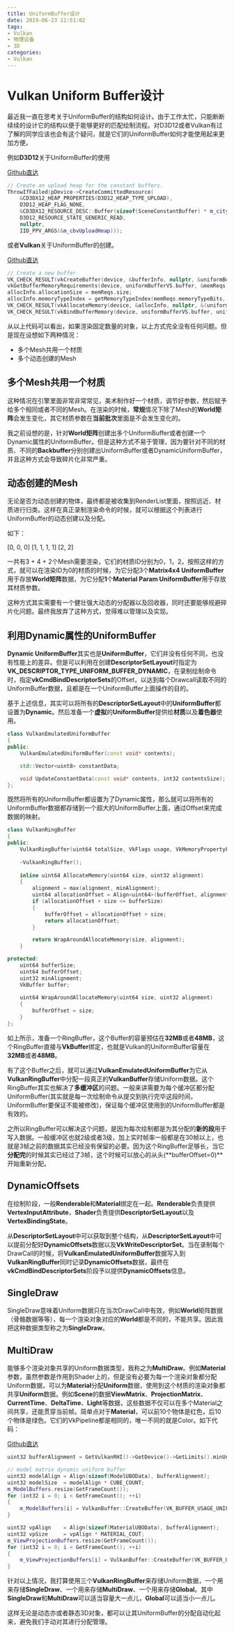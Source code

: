 ```yaml
---
title: UniformBuffer设计
date: 2019-06-23 11:51:02
tags:
- Vulkan
- 物理设备
- 3D
categories:
- Vulkan
---
```


# Vulkan Uniform Buffer设计

最近我一直在思考关于UniformBuffer的结构如何设计。由于工作太忙，只能断断续续的设计它的结构以便于能够更好的匹配绘制流程。对D3D12或者Vulkan有过了解的同学应该也会有这个疑问，就是它们的UniformBuffer如何才能使用起来更加方便。

<!-- more -->

例如**D3D12**关于UniformBuffer的使用

[Github直达](https://github.com/microsoft/DirectX-Graphics-Samples/blob/master/Samples/Desktop/D3D12Bundles/src/FrameResource.cpp#L31)

```C++
// Create an upload heap for the constant buffers.
ThrowIfFailed(pDevice->CreateCommittedResource(
    &CD3DX12_HEAP_PROPERTIES(D3D12_HEAP_TYPE_UPLOAD),
    D3D12_HEAP_FLAG_NONE,
    &CD3DX12_RESOURCE_DESC::Buffer(sizeof(SceneConstantBuffer) * m_cityRowCount * m_cityColumnCount),
    D3D12_RESOURCE_STATE_GENERIC_READ,
    nullptr,
    IID_PPV_ARGS(&m_cbvUploadHeap)));
```

或者**Vulkan**关于UniformBuffer的创建。

[Github直达](https://github.com/SaschaWillems/Vulkan/blob/master/examples/triangle/triangle.cpp#L1023)
```C++
// Create a new buffer
VK_CHECK_RESULT(vkCreateBuffer(device, &bufferInfo, nullptr, &uniformBufferVS.buffer));
vkGetBufferMemoryRequirements(device, uniformBufferVS.buffer, &memReqs);
allocInfo.allocationSize = memReqs.size;
allocInfo.memoryTypeIndex = getMemoryTypeIndex(memReqs.memoryTypeBits, VK_MEMORY_PROPERTY_HOST_VISIBLE_BIT | VK_MEMORY_PROPERTY_HOST_COHERENT_BIT);
VK_CHECK_RESULT(vkAllocateMemory(device, &allocInfo, nullptr, &(uniformBufferVS.memory)));
VK_CHECK_RESULT(vkBindBufferMemory(device, uniformBufferVS.buffer, uniformBufferVS.memory, 0));
```

从以上代码可以看出，如果渲染固定数量的对象，以上方式完全没有任何问题。但是现在设想如下两种情况：
- 多个Mesh共用一个材质
- 多个动态创建的Mesh

## 多个Mesh共用一个材质
这种情况在引擎里面非常非常常见，美术制作好一个材质，调节好参数，然后赋予给多个相同或者不同的Mesh。在渲染的时候，**常规**情况下除了Mesh的**World矩阵**会发生变化，其它材质参数在**当前批次**里面是不会发生变化的。

我之前设想的是，针对**World矩阵**创建出多个UniformBuffer或者创建一个Dynamic属性的UniformBuffer。但是这种方式不易于管理，因为要针对不同的材质、不同的**Backbuffer**分别创建出UniformBuffer或者DynamicUniformBuffer，并且这种方式会导致碎片化非常严重。

## 动态创建的Mesh
无论是否为动态创建的物体，最终都是被收集到RenderList里面，按照远近、材质进行归类。这样在真正录制渲染命令的时候，就可以根据这个列表进行UniformBuffer的动态创建以及分配。

如下：

[0, 0, 0] [1, 1, 1, 1] [2, 2]

一共有3 + 4 + 2个Mesh需要渲染，它们的材质ID分别为0，1，2。按照这样的方式，就可以在渲染ID为0的材质的时候，为它分配3个**Matrix4x4 UniformBuffer**用于存放**World矩阵**数据，为它分配**1**个**Material Param UniformBuffer**用于存放其材质参数。

这种方式其实需要有一个健壮强大动态的分配器以及回收器，同时还要能够规避碎片化问题。最终我放弃了这种方式，觉得难以管理以及实现。

## 利用Dynamic属性的UniformBuffer

**Dynamic UniformBuffer**其实也是**UniformBuffer**，它们并没有任何不同，也没有性能上的差异。但是可以利用在创建**DescriptorSetLayout**时指定为**VK_DESCRIPTOR_TYPE_UNIFORM_BUFFER_DYNAMIC**，在录制绘制命令时，指定**vkCmdBindDescriptorSets**的Offset，以达到每个Drawcall读取不同的UniformBuffer数据，且都是在一个UniformBuffer上面操作的目的。

基于上述信息，其实可以将所有的**DescriptorSetLayout**中的**UniformBuffer**都设置为**Dynamic**。然后准备一个**虚拟**的**UniformBuffer**提供给**材质**以及**着色器**使用。

```c++
class VulkanEmulatedUniformBuffer
{
public:
	VulkanEmulatedUniformBuffer(const void* contents);

	std::Vector<uint8> constantData;

	void UpdateConstantData(const void* contents, int32 contentsSize);
};
```

既然将所有的UniformBuffer都设置为了Dynamic属性，那么就可以将所有的UniformBuffer数据都存储到一个超大的UniformBuffer上面，通过Offset来完成数据的映射。

```c++
class VulkanRingBuffer
{
public:
	VulkanRingBuffer(uint64 totalSize, VkFlags usage, VkMemoryPropertyFlags memPropertyFlags);
    
	~VulkanRingBuffer();
	
	inline uint64 AllocateMemory(uint64 size, uint32 alignment)
	{
		alignment = max(alignment, minAlignment);
		uint64 allocationOffset = Align<uint64>(bufferOffset, alignment);
		if (allocationOffset + size <= bufferSize)
		{
			bufferOffset = allocationOffset + size;
			return allocationOffset;
		}

		return WrapAroundAllocateMemory(size, alignment);
	}

protected:
	uint64 bufferSize;
	uint64 bufferOffset;
	uint32 minAlignment;
	VkBuffer buffer;
    
	uint64 WrapAroundAllocateMemory(uint64 size, uint32 alignment)
	{
		bufferOffset = size;
	}
};
```

如上所示，准备一个RingBuffer，这个Buffer的容量预估在**32MB**或者**48MB**，这个RingBuffer直接与**VkBuffer**绑定，也就是Vulkan的UniformBuffer容量在**32MB**或者**48MB**。

有了这个Buffer之后，就可以通过**VulkanEmulatedUniformBuffer**为它从**VulkanRingBuffer**中分配一段真正的**VulkanBuffer**存储Uniform数据。这个RingBuffer其实也解决了**多缓冲区**的问题。一般来讲需要为每个缓冲区都分配UniformBuffer(其实就是每一次绘制命令从提交到执行完毕这段时间，UniformBuffer要保证不能被修改)，保证每个缓冲区使用到的UniformBuffer都是有效的。

之所以RingBuffer可以解决这个问题，是因为每次绘制都是为其分配的**新的段**用于写入数据。一般缓冲区也就2级或者3级，加上实时帧率一般都是在30帧以上，也就是3帧之前的数据其实已经没有保留的必要。因为这个RingBuffer足够长，当它**分配完**的时候其实已经过了3帧，这个时候可以放心的从头(**bufferOffset=0)**开始重新分配。

## DynamicOffsets

在绘制阶段，一般**Renderable**和**Material**绑定在一起。**Renderable**负责提供**VertexInputAttribute**，**Shader**负责提供**DescriptorSetLayout**以及**VertexBindingState**。

从**DescriptorSetLayout**中可以获取到整个结构，从**DescriptorSetLayout**中可以提前分配好**DynamicOffsets**数据以及**VkWriteDescriptorSet**。当在录制每个DrawCall的时候，将**VulkanEmulatedUniformBuffer**数据写入到**VulkanRingBuffer**同时记录**DynamicOffsets**数据，最终在**vkCmdBindDescriptorSets**阶段予以提供**DynamicOffsets**信息。

## SingleDraw 

SingleDraw意味着Uniform数据只在当次DrawCall中有效，例如**World**矩阵数据（骨骼数据等等），每一个渲染对象对应的**World**都是不同的，不能共享。因此我把这种数据类型称之为**SingleDraw**。

## MultiDraw

能够多个渲染对象共享的Uniform数据类型，我称之为**MultiDraw**。例如**Material**参数，虽然参数是作用到Shader上的，但是没有必要为每一个渲染对象都分配Uniform数据，可以为**Material**分配**Uniform**数据，使用到这个材质的渲染对象都共享**Uniform**数据。例如**Scene**的数据**ViewMatrix**、**ProjectionMatrix**、**CurrentTime**、**DeltaTime**、**Light**等数据，这些数据不仅可以在多个Material之间共享，还能贯穿当前帧。简单点对于**Material**，可以前10个物体是红色，后10个物体是绿色。它们的VkPipeline都是相同的，唯一不同的就是Color。如下代码：

[Github直达](<https://github.com/BobLChen/VulkanTutorials/blob/master/examples/6_DynamicUniformBuffer/DynamicUniformBuffer.cpp#L409>)

```c++
uint32 bufferAlignment = GetVulkanRHI()->GetDevice()->GetLimits().minUniformBufferOffsetAlignment;

// model matrix dynamic uniform buffer
uint32 modelAlign = Align(sizeof(ModelUBOData), bufferAlignment);
uint32 modelSize  = modelAlign * CUBE_COUNT;
m_ModelBuffers.resize(GetFrameCount());
for (int32 i = 0; i < GetFrameCount(); ++i) 
{
    m_ModelBuffers[i] = VulkanBuffer::CreateBuffer(VK_BUFFER_USAGE_UNIFORM_BUFFER_BIT, VK_MEMORY_PROPERTY_HOST_VISIBLE_BIT, modelSize);
}

uint32 vpAlign    = Align(sizeof(MaterialUBOData), bufferAlignment);
uint32 vpSize     = vpAlign * MATERIAL_COUT;
m_ViewProjectionBuffers.resize(GetFrameCount());
for (int32 i = 0; i < GetFrameCount(); ++i) 
{
    m_ViewProjectionBuffers[i] = VulkanBuffer::CreateBuffer(VK_BUFFER_USAGE_UNIFORM_BUFFER_BIT, VK_MEMORY_PROPERTY_HOST_VISIBLE_BIT, vpSize);
}
```

针对以上情况，我打算使用三个**VulkanRingBuffer**来存储Uniform数据，一个用来存储**SingleDraw**、一个用来存储**MultiDraw**、一个用来存储**Global**。其中**SingleDraw**和**MultiDraw**可以适当容量大一点儿，**Global**可以适当小一点儿。

这样无论是动态亦或者静态3D对象，都可以让其UniformBuffer的分配自动化起来，避免我们手动对其进行分配管理。


